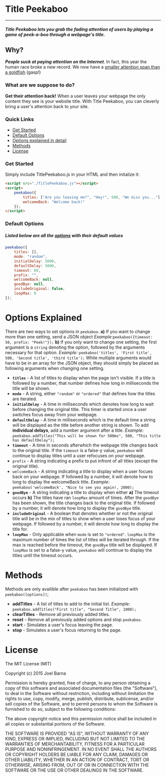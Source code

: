 # Title Peekaboo
---
##### Title Peekaboo lets you grab the fading attention of users by playing a game of peek-a-boo through a webpage's title. 
## Why?

***People suck at paying attention on the Internet***. In fact, this year the human race broke a new record. We now have a [smaller attention span than a goldfish](http://time.com/3858309/attention-spans-goldfish/) (gasp!)

### What are we suppose to do?
**Get their attention back!** When a user leaves your webpage the only content they see is your website title. With Title Peekaboo, you can cleverly bring a user's attention back to your site.

### Quick Links
* [Get Started](#get-started)
* [Default Options](#default-options)
* [Options explained in detail](#options-explained)
* [Methods](#methods)
* [License](#license)

### Get Started
Simply include TitlePeekaboo.js in your HTML and then initalize it:
```html
<script src="./TitlePeekaboo.js"></script>
<script>
    peekaboo({
        titles: ["Are you leaving me?", "Hey!", 500, "We miss you..."],
        welcomeBack: "Welcome back!"
    });
</script>
```

### Default Options
##### Listed below are all the [options](#options-explained) with their default values
```javascript
peekaboo({
    titles: [],
    mode: "random",
    initialDelay: 5000, 
    defaultDelay: 5000,
    timeout: 60,
    prefix: "",
    welcomeBack: null,
    goodBye: null,
    includeOriginal: false,
    loopMax: 0
});
```
# Options Explained
There are *two* ways to set options in `peekaboo`. 
**a)** If you want to change more than one setting, send a JSON object 
*Example*:`peekaboo({timeout: 50, prefix: "Peek!"});` 
**b)** If you only want to change one setting, the first argument is a `string` denoting the option, followed by the arguments necessary for that option. 
*Example:* `peekaboo('titles', 'First title', 500, 'Second title', 'third title');` 
While multiple arguments would have to be in an array for the JSON object, they should simply be placed as following arguments when changing one setting.


* **`titles`** - A list of titles to display when the page isn't visible. If a title is followed by a number, that number defines how long in milliseconds the title will be shown. 
* **`mode`** - A string, either `"random"` or `"ordered"` that defines how the titles are iterated.
* **`initialDelay`** - A time in milliseconds which denotes how long to wait before changing the original title. This timer is started once a user switches focus away from your webpage.
* **`defaultDelay`** - A time in milliseconds which is the default time a string will be displayed as the title before another string is shown. To add **individual delays**, add a number argument after a title. *Example*: `peekaboo.addTitles("This will be shown for 500ms", 500, "This title has defaultDelay");`
* **`timeout`** - A time in seconds afterwhich the webpage title changes back to the original title. If the `timeout` is a false-y value, `peekaboo` will continue to display titles until a user refocuses on your webpage.
* `prefix` - A string indicating a prefix to put infront of all titles (except the original title).
* `welcomeBack` - A string indicating a title to display when a user focues back on your webpage. If followed by a number, it will denote how to long to display the welcomeBack title. *Example:* `peekaboo('welcomeBack', "Nice to see you again!, 2000);`
* **`goodBye`** - A string indicating a title to display when either **a)** The timeout occurs **b)** The titles have ran `loopMax` amount of times. After the `goodBye` has been shown, the title changes back to the original title. If followed by a number, it will denote how long to display the `goodBye` title.
* **`includeOriginal`** - A boolean that denotes whether or not the original title will be in the mix of titles to show when a user loses focus of your webpage. If followed by a number, it will denote how long to display the title for. 
* **`loopMax`** - Only applicable when `mode` is set to `"ordered"`. `loopMax` is the maximum number of times the list of titles will be iterated through. If the max is reached before the timeout, the `goodBye` title will be displayed. If `loopMax` is set to a false-y value, `peekaboo` will continue to display the titles until the timeout occurs.  

# Methods
Methods are only availible after `peekaboo` has been initialized with `peekaboo([options])`;
* **addTitles** -  A list of titles to add to the initial list. *Example:* `peekaboo.addTitles("First title", "Second Title", 1000);`
* **clearTitles** - Remove all previously added titles.
* **reset** - Remove all previously added options and stop `peekaboo`.
* **start** - Simulates a user's focus leaving the page.
* **stop** - Simulates a user's focus returning to the page.

# License
The MIT License (MIT)

Copyright (c) 2015 Joel Barna

Permission is hereby granted, free of charge, to any person obtaining a copy
of this software and associated documentation files (the "Software"), to deal
in the Software without restriction, including without limitation the rights
to use, copy, modify, merge, publish, distribute, sublicense, and/or sell
copies of the Software, and to permit persons to whom the Software is
furnished to do so, subject to the following conditions:

The above copyright notice and this permission notice shall be included in all
copies or substantial portions of the Software.

THE SOFTWARE IS PROVIDED "AS IS", WITHOUT WARRANTY OF ANY KIND, EXPRESS OR
IMPLIED, INCLUDING BUT NOT LIMITED TO THE WARRANTIES OF MERCHANTABILITY,
FITNESS FOR A PARTICULAR PURPOSE AND NONINFRINGEMENT. IN NO EVENT SHALL THE
AUTHORS OR COPYRIGHT HOLDERS BE LIABLE FOR ANY CLAIM, DAMAGES OR OTHER
LIABILITY, WHETHER IN AN ACTION OF CONTRACT, TORT OR OTHERWISE, ARISING FROM,
OUT OF OR IN CONNECTION WITH THE SOFTWARE OR THE USE OR OTHER DEALINGS IN THE
SOFTWARE.

